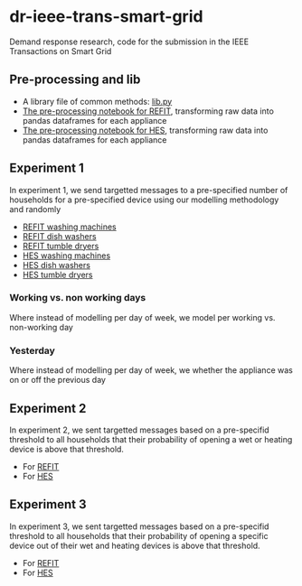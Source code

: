 # dr-ieee-trans-smart-grid

Demand response research, code for the submission in the IEEE Transactions on Smart Grid

## Pre-processing and lib

- A library file of common methods: [lib.py](./lib.py)
- [The pre-processing notebook for REFIT](), transforming raw data into pandas dataframes for each appliance
- [The pre-processing notebook for HES](), transforming raw data into pandas dataframes for each appliance

## Experiment 1

In experiment 1, we send targetted messages to a pre-specified number of households for a pre-specified device using our modelling methodology and randomly

- [REFIT washing machines](./REFIT%20Experiment%201%20-%20Washing%20Machines.ipynb)
- [REFIT dish washers]()
- [REFIT tumble dryers]()
- [HES washing machines]()
- [HES dish washers]()
- [HES tumble dryers]()

### Working vs. non working days

Where instead of modelling per day of week, we model per working vs. non-working day

### Yesterday

Where instead of modelling per day of week, we whether the appliance was on or off the previous day

## Experiment 2

In experiment 2, we sent targetted messages based on a pre-specifid threshold to all households that their probability of opening a wet or heating device is above that threshold.

- For [REFIT]()
- For [HES]()

## Experiment 3

In experiment 3, we sent targetted messages based on a pre-specifid threshold to all households that their probability of opening a specific device out of their wet and heating devices is above that threshold.

- For [REFIT]()
- For [HES]()
